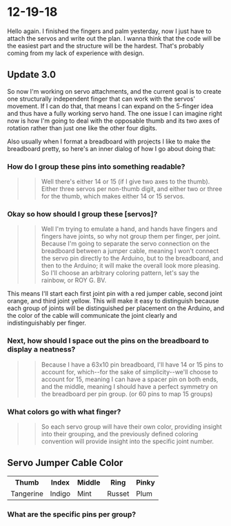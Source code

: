 # 12-19-18 

Hello again. I finished the fingers and palm yesterday, now I just have to attach the servos and write out the plan. I wanna think that the code will be the easiest part and the structure will be the hardest. That's probably coming from my lack of experience with design.

## Update 3.0
So now I'm working on servo attachments, and the current goal is to create one structurally independent finger that can work with the servos' movement. If I can do that, that means I can expand on the 5-finger idea and thus have a fully working servo hand. The one issue I can imagine right now is how I'm going to deal with the opposable thumb and its two axes of rotation rather than just one like the other four digits.

Also usually when I format a breadboard with projects I like to make the breadboard pretty, so here's an inner dialog of how I go about doing that:

### How do I group these pins into something readable?
>> Well there's either 14 or 15 (if I give two axes to the thumb). Either three servos per non-thumb digit, and either two or three for the thumb, which makes either 14 or 15 servos.

### Okay so how should I group these [servos]? 
>> Well I'm trying to emulate a hand, and hands have fingers and fingers have joints, so why not group them per finger, per joint. Because I'm going to separate the servo connection on the breadboard between a jumper cable, meaning I won't connect the servo pin directly to the Arduino, but to the breadboard, and then to the Arduino; it will make the overall look more pleasing. So I'll choose an arbitrary coloring pattern, let's say the rainbow, or ROY G. BV. 

This means I'll start each first joint pin with a red jumper cable, second joint orange, and third joint yellow. This will make it easy to distinguish because each group of joints will be distinguished per placement on the Arduino, and the color of the cable will communicate the joint clearly and indistinguishably per finger.

### Next, how should I space out the pins on the breadboard to display a neatness?
>> Because I have a 63x10 pin breadboard, I'll have 14 or 15 pins to account for, which--for the sake of simplicity--we'll choose to account for 15, meaning I can have a spacer pin on both ends, and the middle, meaning I should have a perfect symmetry on the breadboard per pin group. (or 60 pins to map 15 groups) 

### What colors go with what finger?
>> So each servo group will have their own color, providing insight into their grouping, and the previously defined coloring convention will provide insight into the specific joint number.

## Servo Jumper Cable Color

<table>
    <tr>
        <th> Thumb </th>
        <th> Index </th>
        <th> Middle </th>
        <th> Ring </th>
        <th> Pinky </th>
    </tr>
    <tr>
        <td> Tangerine </td>
        <td> Indigo </td>
        <td> Mint </td>
        <td> Russet </td>
        <td> Plum </td>
    </tr>
</table>

### What are the specific pins per group?
>> 